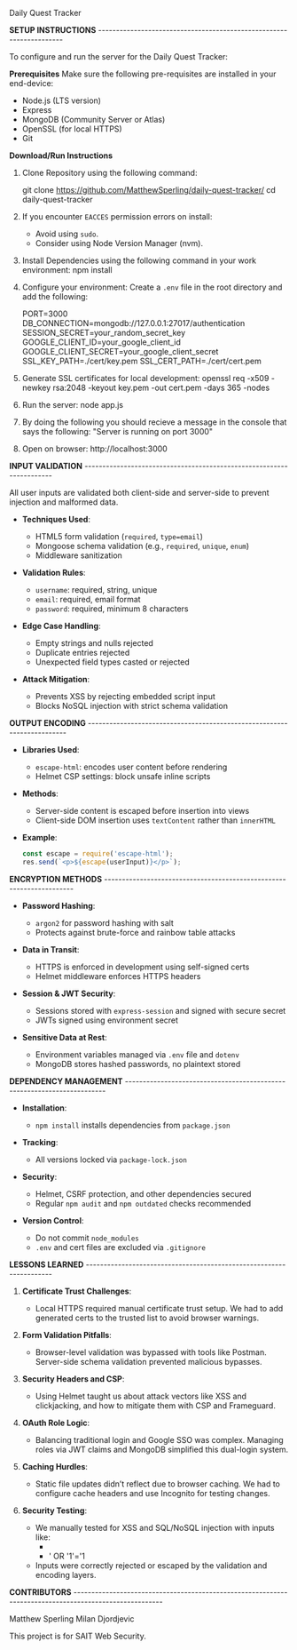 Daily Quest Tracker 

**SETUP INSTRUCTIONS** --------------------------------------------------------------------

To configure and run the server for the Daily Quest Tracker:

**Prerequisites**
Make sure the following pre-requisites are installed in your end-device:
- Node.js (LTS version)
- Express
- MongoDB (Community Server or Atlas)
- OpenSSL (for local HTTPS)
- Git

**Download/Run Instructions**
1. Clone Repository using the following command:
   
   git clone https://github.com/MatthewSperling/daily-quest-tracker/
   cd daily-quest-tracker

2. If you encounter `EACCES` permission errors on install:
   - Avoid using `sudo`.
   - Consider using Node Version Manager (nvm).
   
3. Install Dependencies using the following command in your work environment:
   npm install
   
4. Configure your environment:
   Create a `.env` file in the root directory and add the following:
   
   PORT=3000
   DB_CONNECTION=mongodb://127.0.0.1:27017/authentication
   SESSION_SECRET=your_random_secret_key
   GOOGLE_CLIENT_ID=your_google_client_id
   GOOGLE_CLIENT_SECRET=your_google_client_secret
   SSL_KEY_PATH=./cert/key.pem
   SSL_CERT_PATH=./cert/cert.pem

5. Generate SSL certificates for local development:
   openssl req -x509 -newkey rsa:2048 -keyout key.pem -out cert.pem -days 365 -nodes

6. Run the server:
   node app.js

7. By doing the following you should recieve a message in the console that says the following:
   "Server is running on port 3000"

8. Open on browser:
   http://localhost:3000

**INPUT VALIDATION** ---------------------------------------------------------------------

All user inputs are validated both client-side and server-side to prevent injection and malformed data.

- **Techniques Used**:
  - HTML5 form validation (`required`, `type=email`)
  - Mongoose schema validation (e.g., `required`, `unique`, `enum`)
  - Middleware sanitization

- **Validation Rules**:
  - `username`: required, string, unique
  - `email`: required, email format
  - `password`: required, minimum 8 characters

- **Edge Case Handling**:
  - Empty strings and nulls rejected
  - Duplicate entries rejected
  - Unexpected field types casted or rejected

- **Attack Mitigation**:
  - Prevents XSS by rejecting embedded script input
  - Blocks NoSQL injection with strict schema validation
    
**OUTPUT ENCODING** ------------------------------------------------------------------------

- **Libraries Used**:
  - `escape-html`: encodes user content before rendering
  - Helmet CSP settings: block unsafe inline scripts

- **Methods**:
  - Server-side content is escaped before insertion into views
  - Client-side DOM insertion uses `textContent` rather than `innerHTML`

- **Example**:
  ```js
  const escape = require('escape-html');
  res.send(`<p>${escape(userInput)}</p>`);
  ```

**ENCRYPTION METHODS** ---------------------------------------------------------------------

- **Password Hashing**:
  - `argon2` for password hashing with salt
  - Protects against brute-force and rainbow table attacks

- **Data in Transit**:
  - HTTPS is enforced in development using self-signed certs
  - Helmet middleware enforces HTTPS headers

- **Session & JWT Security**:
  - Sessions stored with `express-session` and signed with secure secret
  - JWTs signed using environment secret

- **Sensitive Data at Rest**:
  - Environment variables managed via `.env` file and `dotenv`
  - MongoDB stores hashed passwords, no plaintext stored

**DEPENDENCY MANAGEMENT** ------------------------------------------------------------------------

- **Installation**:
  - `npm install` installs dependencies from `package.json`

- **Tracking**:
  - All versions locked via `package-lock.json`

- **Security**:
  - Helmet, CSRF protection, and other dependencies secured
  - Regular `npm audit` and `npm outdated` checks recommended

- **Version Control**:
  - Do not commit `node_modules`
  - `.env` and cert files are excluded via `.gitignore`

**LESSONS LEARNED** --------------------------------------------------------------------

1. **Certificate Trust Challenges**:
   - Local HTTPS required manual certificate trust setup. We had to add generated certs to the trusted list to avoid browser warnings.

2. **Form Validation Pitfalls**:
   - Browser-level validation was bypassed with tools like Postman. Server-side schema validation prevented malicious bypasses.

3. **Security Headers and CSP**:
   - Using Helmet taught us about attack vectors like XSS and clickjacking, and how to mitigate them with CSP and Frameguard.

4. **OAuth Role Logic**:
   - Balancing traditional login and Google SSO was complex. Managing roles via JWT claims and MongoDB simplified this dual-login system.

5. **Caching Hurdles**:
   - Static file updates didn’t reflect due to browser caching. We had to configure cache headers and use Incognito for testing changes.
  
6. **Security Testing**:
   - We manually tested for XSS and SQL/NoSQL injection with inputs like:
      - <script>alert('XSS')</script>
      - ' OR '1'='1
   - Inputs were correctly rejected or escaped by the validation and encoding layers.
  
**CONTRIBUTORS** -------------------------------------------------------------------------------------------------------

Matthew Sperling
Milan Djordjevic 

This project is for SAIT Web Security. 

